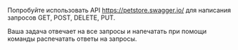 Попробуйте использовать API https://petstore.swagger.io/ для написания запросов GET, POST, DELETE, PUT.

Ваша задача отвечает на все запросы и напечатать при помощи команды распечатать ответы на запросы.
